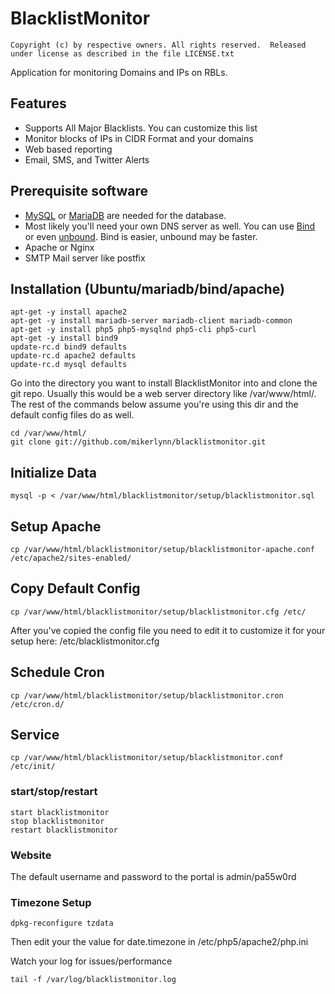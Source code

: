 # BlacklistMonitor
```
Copyright (c) by respective owners. All rights reserved.  Released under license as described in the file LICENSE.txt
```
Application for monitoring Domains and IPs on RBLs.

## Features
- Supports All Major Blacklists.  You can customize this list
- Monitor blocks of IPs in CIDR Format and your domains
- Web based reporting
- Email, SMS, and Twitter Alerts

## Prerequisite software
- [MySQL](http://www.MySQL.org) or [MariaDB](https://mariadb.org/) are needed for the database.
- Most likely you'll need your own DNS server as well.  You can use [Bind](https://www.isc.org/downloads/bind/) or even [unbound](https://www.unbound.net/).  Bind is easier, unbound may be faster.
- Apache or Nginx
- SMTP Mail server like postfix

## Installation (Ubuntu/mariadb/bind/apache)
```
apt-get -y install apache2
apt-get -y install mariadb-server mariadb-client mariadb-common
apt-get -y install php5 php5-mysqlnd php5-cli php5-curl
apt-get -y install bind9
update-rc.d bind9 defaults
update-rc.d apache2 defaults
update-rc.d mysql defaults
```

Go into the directory you want to install BlacklistMonitor into and clone the git repo.  Usually this would be a web server directory like /var/www/html/.  The rest of the commands below assume you're using this dir and the default config files do as well.

```
cd /var/www/html/
git clone git://github.com/mikerlynn/blacklistmonitor.git
```

## Initialize Data
```
mysql -p < /var/www/html/blacklistmonitor/setup/blacklistmonitor.sql
```

## Setup Apache
```
cp /var/www/html/blacklistmonitor/setup/blacklistmonitor-apache.conf /etc/apache2/sites-enabled/
```

## Copy Default Config
```
cp /var/www/html/blacklistmonitor/setup/blacklistmonitor.cfg /etc/
```

After you've copied the config file you need to edit it to customize it for your setup here: /etc/blacklistmonitor.cfg


## Schedule Cron
```
cp /var/www/html/blacklistmonitor/setup/blacklistmonitor.cron /etc/cron.d/
```

## Service
```
cp /var/www/html/blacklistmonitor/setup/blacklistmonitor.conf /etc/init/
```

### start/stop/restart
```
start blacklistmonitor
stop blacklistmonitor
restart blacklistmonitor
```

### Website
The default username and password to the portal is admin/pa55w0rd

### Timezone Setup
```
dpkg-reconfigure tzdata
```
Then edit your the value for date.timezone in /etc/php5/apache2/php.ini


Watch your log for issues/performance
```
tail -f /var/log/blacklistmonitor.log
```




